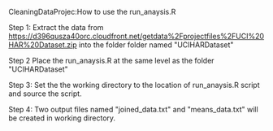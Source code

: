 CleaningDataProjec:How to use the run_anaysis.R

Step 1: Extract the data from https://d396qusza40orc.cloudfront.net/getdata%2Fprojectfiles%2FUCI%20HAR%20Dataset.zip
into the folder folder named "UCIHARDataset"

Step 2 Place the run_anaysis.R at the same level as the folder "UCIHARDataset"

Step 3: Set the the working directory to the location of run_anaysis.R script
and source the script.

Step 4: Two output files named "joined_data.txt" and "means_data.txt" will be created in working directory.